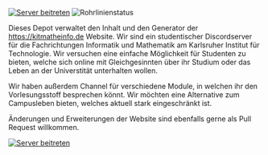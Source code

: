 [![Server beitreten](https://discordapp.com/api/guilds/501365485837877268/widget.png?style=shield)](https://discord.com/invite/jMmYM5b3jT) ![Rohrlinienstatus](https://github.com/kitmatheinfo/kitmatheinfo-website/actions/workflows/build-docker.yml/badge.svg)

Dieses Depot verwaltet den Inhalt und den Generator der https://kitmatheinfo.de Website. Wir sind ein studentischer Discordserver für die Fachrichtungen Informatik und Mathematik am Karlsruher Institut für Technologie. Wir versuchen eine einfache Möglichkeit für Studenten zu bieten, welche sich online mit Gleichgesinnten über ihr Studium oder das Leben an der Universtität unterhalten wollen.

Wir haben außerdem Channel für verschiedene Module, in welchen ihr den Vorlesungsstoff besprechen könnt. Wir möchten eine Alternative zum Campusleben bieten, welches aktuell stark eingeschränkt ist.

Änderungen und Erweiterungen der Website sind ebenfalls gerne als Pull Request willkommen.

[![Server beitreten](https://discordapp.com/api/guilds/501365485837877268/widget.png?style=banner1)](https://discord.com/invite/jMmYM5b3jT)
